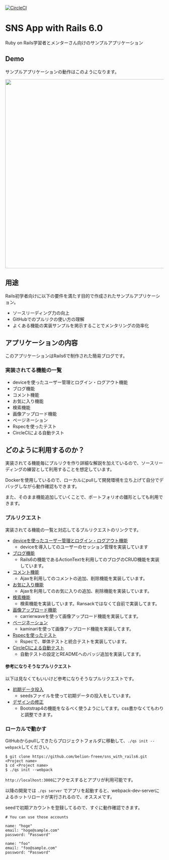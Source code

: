 [![CircleCI](https://circleci.com/gh/belion-freee/sns_with_rails6.svg?style=svg)](https://circleci.com/gh/belion-freee/sns_with_rails6)

# SNS App with Rails 6.0
Ruby on Rails学習者とメンターさん向けのサンプルアプリケーション

## Demo
サンプルアプリケーションの動作はこのようになります。

<img src="https://user-images.githubusercontent.com/34331230/88256022-0750a180-ccf5-11ea-8849-11a040b4d51f.gif" width="600px">

## 用途
Rails初学者向けに以下の要件を満たす目的で作成されたサンプルアプリケーション。

- ソースリーディング力の向上
- GitHubでのプルリクの使い方の理解
- よくある機能の実装サンプルを掲示することでメンタリングの効率化

## アプリケーションの内容
このアプリケーションはRails6で制作された簡易ブログです。

### 実装されてる機能の一覧

- deviceを使ったユーザー管理とログイン・ログアウト機能
- ブログ機能
- コメント機能
- お気に入り機能
- 検索機能
- 画像アップロード機能
- ページネーション
- Rspecを使ったテスト
- CircleCIによる自動テスト

## どのように利用するのか？
実装されてる機能毎にプルリクを作り詳細な解説を加えているので、ソースリーディングの練習として利用することを想定しています。

Dockerを使用しているので、ローカルにpullして開発環境を立ち上げて自分でデバッグしながら動作確認もできます。

また、そのまま機能追加していくことで、ポートフォリオの雛形としても利用できます。

### プルリクエスト
実装されてる機能の一覧と対応してるプルリクエストのリンクです。

- [deviceを使ったユーザー管理とログイン・ログアウト機能](https://github.com/belion-freee/sns_with_rails6/pull/1)
  - deviceを導入してのユーザーのセッション管理を実装しています
- [ブログ機能](https://github.com/belion-freee/sns_with_rails6/pull/1)
  - Rails6の機能であるActionTextを利用してのブログのCRUD機能を実装しています。
- [コメント機能](https://github.com/belion-freee/sns_with_rails6/pull/3)
  - Ajaxを利用してのコメントの追加、削除機能を実装しています。
- [お気に入り機能](https://github.com/belion-freee/sns_with_rails6/pull/6)
  - Ajaxを利用してのお気に入りの追加、削除機能を実装しています。
- [検索機能](https://github.com/belion-freee/sns_with_rails6/pull/8)
  - 検索機能を実装しています。Ransackではなくて自前で実装してます。
- [画像アップロード機能](https://github.com/belion-freee/sns_with_rails6/pull/9)
  - carrierwaveを使って画像アップロード機能を実装してます。
- [ページネーション](https://github.com/belion-freee/sns_with_rails6/pull/10)
  - kaminariを使って画像アップロード機能を実装してます。
- [Rspecを使ったテスト](https://github.com/belion-freee/sns_with_rails6/pull/11)
  - Rspecで、単体テストと統合テストを実装しています。
- [CircleCIによる自動テスト](https://github.com/belion-freee/sns_with_rails6/pull/12)
  - 自動テストの設定とREADMEへのバッジ追加を実装してます。
  
#### 参考になりそうなプルリクエスト
以下は見なくてもいいけど参考になりそうなプルリクエストです。

- [初期データ投入](https://github.com/belion-freee/sns_with_rails6/pull/4)
  - seedsファイルを使って初期データの投入をしています。
- [デザインの修正](https://github.com/belion-freee/sns_with_rails6/pull/5)
  - Bootstrap4の機能をなるべく使うようにしてます。css書かなくてもわりと調整できます。

### ローカルで動かす
GitHubからpullしてきたらプロジェクトフォルダに移動して、`./qs init --webpack`してください。

```
$ git clone https://github.com/belion-freee/sns_with_rails6.git <Project name>
$ cd <Project name>
$ ./qs init --webpack
```

`http://localhost:3000`にアクセスするとアプリが利用可能です。

以降の開発では `./qs server` でアプリを起動すると、webpack-dev-serverによるホットリロードが実行されるので、オススメです。


seedで初期アカウントを登録してるので、すぐに動作確認できます。
```
# You can use those accounts

name: "hoge"
email: "hoge@sample.com"
password: "Password"

name: "foo"
email: "foo@sample.com"
password: "Password"
```

